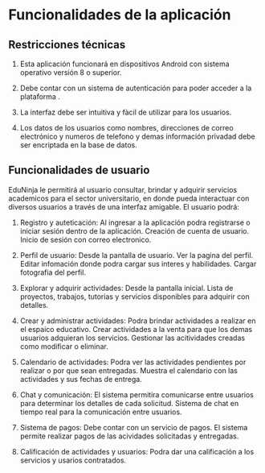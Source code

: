 # Funcionalidades de la aplicación

## Restricciones técnicas

1. Esta aplicación funcionará en dispositivos Android con sistema operativo versión 8 o superior.

2. Debe contar con un sistema de autenticación para poder acceder a la plataforma	.

3. La interfaz debe ser intuitiva y fàcil de utilizar para los usuarios.

4. Los datos de los usuarios como nombres, direcciones de correo electrónico y numeros
de telefono y demas información privadad debe ser encriptada en la base de datos.

## Funcionalidades de usuario

EduNinja le permitirá al usuario consultar, brindar y adquirir servicios academicos para el sector universitario,
en donde pueda interactuar con diversos usuarios a través de una interfaz amigable.
El usuario podrá:

1. Registro y auteticación: Al ingresar a la aplicación podra registrarse o iniciar sesión dentro de la aplicación.
	Creación de cuenta de usuario.
	Inicio de sesión con correo electronico.

2. Perfil de usuario: Desde la pantalla de usuario.
	Ver la pagina del perfil.
	Editar infomación donde podra cargar sus interes y habilidades.
	Cargar fotografia del perfil.

3. Explorar y adquirir actividades: Desde la pantalla inicial.
	Lista de proyectos, trabajos, tutorias y servicios disponibles para adquirir con detalles.

4. Crear y administrar actividades: Podra brindar actividades a realizar en el espaico educativo.
	Crear actividades a la venta para que los demas usuarios adquieran los servicios.
	Gestionar las acitividades creadas como modificar o eliminar.

5. Calendario de actividades: Podra ver las actividades pendientes por realizar o por que sean entregadas.
    Muestra el calendario con las actividades y sus fechas de entrega.

6. Chat y comunicación: El sistema permitira comunicarse entre usuarios para determinar los detalles de cada solicitud.
	Sistema de chat en tiempo real para la comunicación entre usuarios.

7. Sistema de pagos: Debe contar con un servicio de pagos.
	El sistema permite realizar pagos de las acividades solicitadas y entregadas.

8. Calificación de actividades y usuarios: Podra dar una calificación a los servicios y usarios contratados.